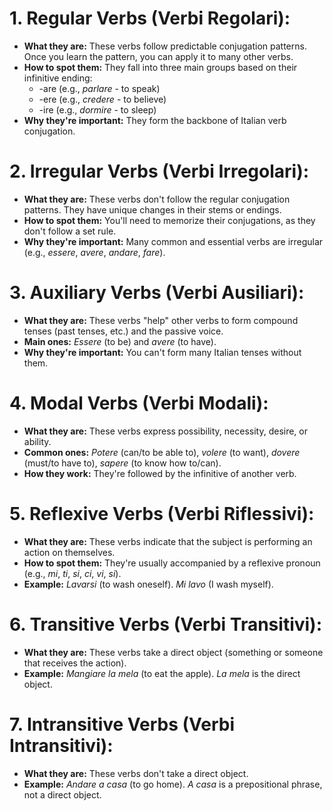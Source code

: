 # **1. Regular Verbs (Verbi Regolari):**

- **What they are:** These verbs follow predictable conjugation patterns. Once you learn the pattern, you can apply it to many other verbs.
- **How to spot them:** They fall into three main groups based on their infinitive ending:
    - -are (e.g., _parlare_ - to speak)
    - -ere (e.g., _credere_ - to believe)
    - -ire (e.g., _dormire_ - to sleep)
- **Why they're important:** They form the backbone of Italian verb conjugation.

# **2. Irregular Verbs (Verbi Irregolari):**

- **What they are:** These verbs don't follow the regular conjugation patterns. They have unique changes in their stems or endings.
- **How to spot them:** You'll need to memorize their conjugations, as they don't follow a set rule.
- **Why they're important:** Many common and essential verbs are irregular (e.g., _essere_, _avere_, _andare_, _fare_).

# **3. Auxiliary Verbs (Verbi Ausiliari):**

- **What they are:** These verbs "help" other verbs to form compound tenses (past tenses, etc.) and the passive voice.
- **Main ones:** _Essere_ (to be) and _avere_ (to have).
- **Why they're important:** You can't form many Italian tenses without them.

# **4. Modal Verbs (Verbi Modali):**

- **What they are:** These verbs express possibility, necessity, desire, or ability.
- **Common ones:** _Potere_ (can/to be able to), _volere_ (to want), _dovere_ (must/to have to), _sapere_ (to know how to/can).
- **How they work:** They're followed by the infinitive of another verb.

# **5. Reflexive Verbs (Verbi Riflessivi):**

- **What they are:** These verbs indicate that the subject is performing an action on themselves.
- **How to spot them:** They're usually accompanied by a reflexive pronoun (e.g., _mi_, _ti_, _si_, _ci_, _vi_, _si_).
- **Example:** _Lavarsi_ (to wash oneself). _Mi lavo_ (I wash myself).

# **6. Transitive Verbs (Verbi Transitivi):**

- **What they are:** These verbs take a direct object (something or someone that receives the action).
- **Example:** _Mangiare la mela_ (to eat the apple). _La mela_ is the direct object.

# **7. Intransitive Verbs (Verbi Intransitivi):**

- **What they are:** These verbs don't take a direct object.
- **Example:** _Andare a casa_ (to go home). _A casa_ is a prepositional phrase, not a direct object.